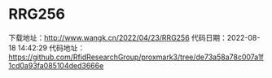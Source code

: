 # RRG256
下载地址：http://www.wangk.cn/2022/04/23/RRG256
代码日期：2022-08-18 14:42:29
代码地址：https://github.com/RfidResearchGroup/proxmark3/tree/de73a58a78c007a1f1cd0a93fa085104ded3666e
